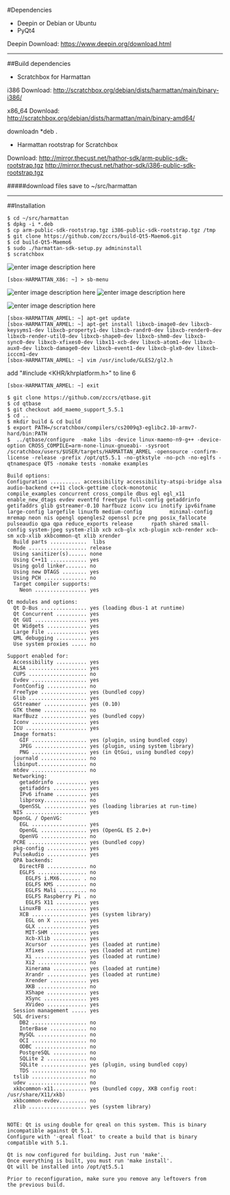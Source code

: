 #Dependencies
* Deepin or Debian or Ubuntu
* PyQt4

Deepin Download: https://www.deepin.org/download.html
***
##Build dependencies
* Scratchbox for Harmattan

i386 Download: http://scratchbox.org/debian/dists/harmattan/main/binary-i386/

x86_64 Download: http://scratchbox.org/debian/dists/harmattan/main/binary-amd64/

downloadn *deb .

* Harmattan rootstrap for Scratchbox

Download: 
http://mirror.thecust.net/hathor-sdk/arm-public-sdk-rootstrap.tgz
http://mirror.thecust.net/hathor-sdk/i386-public-sdk-rootstrap.tgz

#####download files save to ~/src/harmattan
***

##Installation
````
$ cd ~/src/harmattan
$ dpkg -i *.deb
$ cp arm-public-sdk-rootstrap.tgz i386-public-sdk-rootstrap.tgz /tmp
$ git clone https://github.com/zccrs/build-Qt5-Maemo6.git
$ cd build-Qt5-Maemo6
$ sudo ./harmattan-sdk-setup.py admininstall
$ scratchbox
 ````
![enter image description here](https://github.com/zccrs/build-Qt5-Maemo6/blob/master/%E6%B7%B1%E5%BA%A6%E6%88%AA%E5%9B%BE20160409161243.png?raw=true)
 ````
 [sbox-HARMATTAN_X86: ~] > sb-menu
 ````
 ![enter image description here](https://github.com/zccrs/build-Qt5-Maemo6/blob/master/%E6%B7%B1%E5%BA%A6%E6%88%AA%E5%9B%BE20160409161431.png?raw=true)
 ![enter image description here](https://github.com/zccrs/build-Qt5-Maemo6/blob/master/%E6%B7%B1%E5%BA%A6%E6%88%AA%E5%9B%BE20160409161442.png?raw=true)
 
 ![enter image description here](https://github.com/zccrs/build-Qt5-Maemo6/blob/master/%E6%B7%B1%E5%BA%A6%E6%88%AA%E5%9B%BE20160409161500.png?raw=true)
 ````
 [sbox-HARMATTAN_ARMEL: ~] apt-get update
 [sbox-HARMATTAN_ARMEL: ~] apt-get install libxcb-image0-dev libxcb-keysyms1-dev libxcb-property1-dev libxcb-randr0-dev libxcb-render0-dev libxcb-render-util0-dev libxcb-shape0-dev libxcb-shm0-dev libxcb-sync0-dev libxcb-xfixes0-dev libx11-xcb-dev libxcb-atom1-dev libxcb-aux0-dev libxcb-damage0-dev libxcb-event1-dev libxcb-glx0-dev libxcb-icccm1-dev 
 [sbox-HARMATTAN_ARMEL: ~] vim /usr/include/GLES2/gl2.h
 ````
 add "#include &lt;KHR/khrplatform.h&gt;" to line 6
 ````
 [sbox-HARMATTAN_ARMEL: ~] exit
 ````
 ````
$ git clone https://github.com/zccrs/qtbase.git
$ cd qtbase
$ git checkout add_maemo_support_5.5.1
$ cd ..
$ mkdir build & cd build
$ export PATH=/scratchbox/compilers/cs2009q3-eglibc2.10-armv7-hard/bin:PATH
$  ../qtbase/configure  -make libs -device linux-maemo-n9-g++ -device-option CROSS_COMPILE=arm-none-linux-gnueabi- -sysroot /scratchbox/users/$USER/targets/HARMATTAN_ARMEL -opensource -confirm-license -release -prefix /opt/qt5.5.1 -no-gtkstyle -no-pch -no-eglfs -qtnamespace QT5 -nomake tests -nomake examples
````
    Build options:
    Configuration .......... accessibility accessibility-atspi-bridge alsa audio-backend c++11 clock-gettime clock-monotonic       compile_examples concurrent cross_compile dbus egl egl_x11 enable_new_dtags evdev eventfd freetype full-config getaddrinfo     getifaddrs glib gstreamer-0.10 harfbuzz iconv icu inotify ipv6ifname large-config largefile linuxfb medium-config         minimal-config mremap neon nis opengl opengles2 openssl pcre png posix_fallocate pulseaudio qpa qpa reduce_exports release      rpath shared small-config system-jpeg system-zlib xcb xcb-glx xcb-plugin xcb-render xcb-sm xcb-xlib xkbcommon-qt xlib xrender 
      Build parts ............  libs
      Mode ................... release
      Using sanitizer(s)...... none
      Using C++11 ............ yes
      Using gold linker....... no
      Using new DTAGS ........ yes
      Using PCH .............. no
      Target compiler supports:
        Neon ................. yes

    Qt modules and options:
      Qt D-Bus ............... yes (loading dbus-1 at runtime)
      Qt Concurrent .......... yes
      Qt GUI ................. yes
      Qt Widgets ............. yes
      Large File ............. yes
      QML debugging .......... yes
      Use system proxies ..... no

    Support enabled for:
      Accessibility .......... yes
      ALSA ................... yes
      CUPS ................... no
      Evdev .................. yes
      FontConfig ............. no
      FreeType ............... yes (bundled copy)
      Glib ................... yes
      GStreamer .............. yes (0.10)
      GTK theme .............. no
      HarfBuzz ............... yes (bundled copy)
      Iconv .................. yes
      ICU .................... yes
      Image formats: 
        GIF .................. yes (plugin, using bundled copy)
        JPEG ................. yes (plugin, using system library)
        PNG .................. yes (in QtGui, using bundled copy)
      journald ............... no
      libinput................ no
      mtdev .................. no
      Networking: 
        getaddrinfo .......... yes
        getifaddrs ........... yes
        IPv6 ifname .......... yes
        libproxy.............. no
        OpenSSL .............. yes (loading libraries at run-time)
      NIS .................... yes
      OpenGL / OpenVG: 
        EGL .................. yes
        OpenGL ............... yes (OpenGL ES 2.0+)
        OpenVG ............... no
      PCRE ................... yes (bundled copy)
      pkg-config ............. yes 
      PulseAudio ............. yes
      QPA backends: 
        DirectFB ............. no
        EGLFS ................ no
          EGLFS i.MX6....... . no
          EGLFS KMS .......... no
          EGLFS Mali ......... no
          EGLFS Raspberry Pi . no
          EGLFS X11 .......... yes
        LinuxFB .............. yes
        XCB .................. yes (system library)
          EGL on X ........... yes
          GLX ................ yes
          MIT-SHM ............ yes
          Xcb-Xlib ........... yes
          Xcursor ............ yes (loaded at runtime)
          Xfixes ............. yes (loaded at runtime)
          Xi ................. yes (loaded at runtime)
          Xi2 ................ no
          Xinerama ........... yes (loaded at runtime)
          Xrandr ............. yes (loaded at runtime)
          Xrender ............ yes
          XKB ................ no
          XShape ............. yes
          XSync .............. yes
          XVideo ............. yes
      Session management ..... yes
      SQL drivers: 
        DB2 .................. no
        InterBase ............ no
        MySQL ................ no
        OCI .................. no
        ODBC ................. no
        PostgreSQL ........... no
        SQLite 2 ............. no
        SQLite ............... yes (plugin, using bundled copy)
        TDS .................. no
      tslib .................. no
      udev ................... no
      xkbcommon-x11........... yes (bundled copy, XKB config root: /usr/share/X11/xkb)
      xkbcommon-evdev......... no
      zlib ................... yes (system library)


    NOTE: Qt is using double for qreal on this system. This is binary incompatible against Qt 5.1.
    Configure with '-qreal float' to create a build that is binary compatible with 5.1.

    Qt is now configured for building. Just run 'make'.
    Once everything is built, you must run 'make install'.
    Qt will be installed into /opt/qt5.5.1

    Prior to reconfiguration, make sure you remove any leftovers from
    the previous build.
